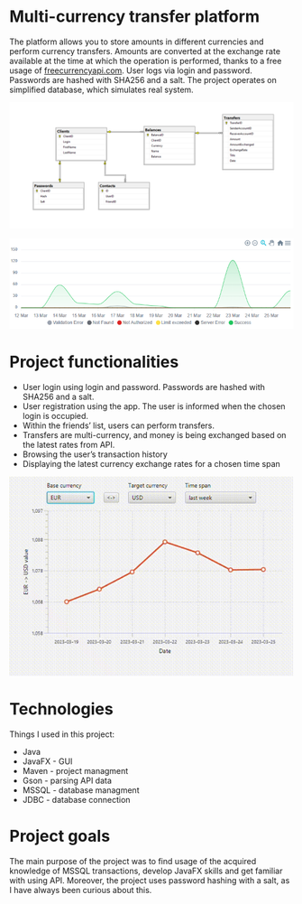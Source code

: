 # Multi-currency transfer platform
The platform allows you to store amounts in different currencies and perform currency transfers. Amounts are converted at the exchange rate available at the time at which the operation is performed, thanks to a free usage of [freecurrencyapi.com](https://freecurrencyapi.com/). User logs via login and password. Passwords are hashed with SHA256 and a salt. The project operates on simplified database, which simulates real system.

![db diagram](https://raw.githubusercontent.com/barankonrad/currencyPlatform/main/images/db.png)

<p align="center">
  <img src="https://raw.githubusercontent.com/barankonrad/currencyPlatform/main/images/api.png"/>
</p>

# Project functionalities

- User login using login and password. Passwords are hashed with SHA256 and a salt.
- User registration using the app. The user is informed when the chosen login is occupied.
- Within the friends’ list, users can perform transfers.
- Transfers are multi-currency, and money is being exchanged based on the latest rates from API.
- Browsing the user’s transaction history
- Displaying the latest currency exchange rates for a chosen time span

<p align="center">
  <img src="https://raw.githubusercontent.com/barankonrad/currencyPlatform/main/images/ratesGif.gif"/>
</p>

# Technologies
Things I used in this project:
- Java
- JavaFX  - GUI
- Maven - project managment
- Gson - parsing API data
- MSSQL - database managment
- JDBC - database connection

# Project goals
The main purpose of the project was to find usage of the acquired knowledge of MSSQL transactions, develop JavaFX skills and get familiar with using API. Moreover, the project uses password hashing with a salt, as I have always been curious about this.

